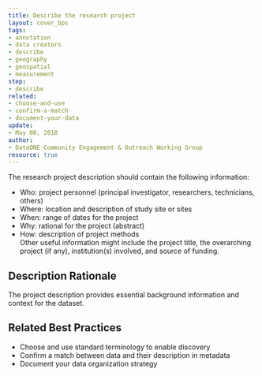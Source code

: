 ```yaml
---
title: Describe the research project
layout: cover_bps
tags:
- annotation
- data creators
- describe
- geography
- geospatial
- measurement
step:
- describe
related:
- choose-and-use
- confirm-a-match
- document-your-data
update:
- May 08, 2018
author:
- DataONE Community Engagement & Outreach Working Group
resource: true
---
```


The research project description should contain the following information:

- Who: project personnel (principal investigator, researchers, technicians, others)
- Where: location and description of study site or sites
- When: range of dates for the project
- Why: rational for the project (abstract)
- How: description of project methods  
Other useful information might include the project title, the overarching project (if any), institution(s) involved, and source of funding.

## Description Rationale
The project description provides essential background information and context for the dataset.

## Related Best Practices
- Choose and use standard terminology to enable discovery
- Confirm a match between data and their description in metadata
- Document your data organization strategy
